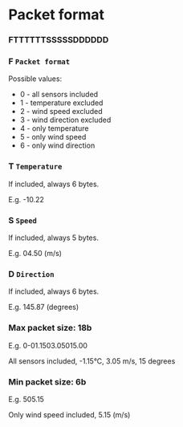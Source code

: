 # Packet format

### FTTTTTTSSSSSDDDDDD

### F `Packet format`
Possible values:

* 0 - all sensors included
* 1 - temperature excluded
* 2 - wind speed excluded
* 3 - wind direction excluded
* 4 - only temperature
* 5 - only wind speed
* 6 - only wind direction
	
### T `Temperature`
If included, always 6 bytes.

E.g. -10.22
	
### S `Speed`
If included, always 5 bytes.

E.g. 04.50 (m/s)
	
### D `Direction`
If included, always 6 bytes.

E.g. 145.87 (degrees)

### Max packet size: 18b
E.g. 0-01.1503.05015.00

All sensors included, -1.15°C, 3.05 m/s, 15 degrees

### Min packet size: 6b

E.g. 505.15

Only wind speed included, 5.15 (m/s)
